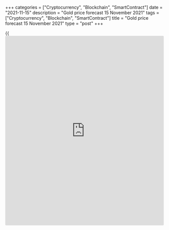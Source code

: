 +++
categories = ["Cryptocurrency", "Blockchain", "SmartContract"]
date = "2021-11-15"
description = "Gold price forecast 15 November 2021"
tags = ["Cryptocurrency", "Blockchain", "SmartContract"]
title = "Gold price forecast 15 November 2021"
type = "post"
+++

{{<iframe id="large-banner" src="https://www.bounty.group/#slide=13.0" width="100%" height="600" scrolling="no" style="border: 0px solid rgb(216, 221, 230); border-radius: 3px;">}}

2021-11-15

2021-11-15

Gold crossed the line. Forecast as of 15.11.2021Dmitri Demidenko

Gold showed the best weekly dynamics in six months, although the US
dollar is near 16-month highs against the euro. Isn't it a paradox? Let
us discuss the Forex outlook and make up a [XAUUSD][1] trading plan.

## Fundamental gold forecast for a week

The rise of gold by $40 per ounce, after the release of data concerning
US consumer price rise by 6.2%, was the biggest surprise for me in over
20 years of observing financial markets. Neither the downgrade of the US
credit rating in 2011, nor the SNB's refusal to fix the franc against
the euro in 2015, nor the Brexit referendum and Donald Trump's victory
in 2016 made such an impression as the unexpected rise of [XAUUSD][1].
In those cases, the assets' reaction was adequate. This cannot be said
about the precious metal.

I am a long-time opponent of the idea that gold is a hedge against
inflationary risks. In the 1970s, the abandonment of the gold standard
was accompanied by a rapid rise in prices, which is why [investor](https://www.fintechee.com/tutorial-for-forex-trading/investor-mode/)s had
such associations: if you want to protect yourself from inflation, buy
precious metal. Next, the fate of [XAUUSD][1] depended not on the CPI,
but on what the Fed thought about the CPI. The question is why,
throughout 2021, high consumer prices were bad [news](https://www.letsplayfx.com/blog/forex-news-website/) for gold? And why in
November, the rise of the indicator to 6.2% turned everything upside
down?

Why over the decades the "anti-dollar" gold was falling when the
greenback was rising, and now they suddenly began to grow together?
[EURUSD][2] price is near a 16-year low, and gold has its best week in
half a year. Isn't it a paradox?

Why aren't [ETF](https://www.fixpro.org/post/etf-liquidity/) stocks increasing? If you want to protect yourself from
the loss of the purchasing power of paper money, would you prefer a
physical asset or papers like futures?

### Dynamics of gold and [ETF](https://www.fixpro.org/post/etf-liquidity/)s

 _Source: Bloomberg._

In my opinion, the [XAUUSD][1] rise is obvious speculation based on
[investor](https://www.fintechee.com/tutorial-for-forex-trading/investor-mode/)s' doubts about the Fed's ability to control inflation. There is
talk in the market that high prices are not temporary, and that the
central bank cannot solve supply chain problems or force OPEC+ to
produce more oil. As a result, inflation is currently growing faster
than the nominal yield of Treasury bonds. This is driving real debt
rates down to historic lows. It is worth mentioning that the decline in
real profitability creates the best conditions for speculation.

What will happen in 2022? Most likely, inflation will decrease in the
second half of the year, which is due to two factors, namely the
underlying effects and the fight against the pandemic. According to
Janet Yellen, it was COVID-19 that was the main reason for the CPI rise.
As soon as it ends, prices will begin to slow down. These events do not
cancel plans for two to three federal funds rate hikes in 2022 and will
continue to support the US dollar. Moreover, under political pressure
from Biden, dissatisfied with the acceleration of inflation, the Fed may
act more aggressively than expected in the near future. Namely, taper QE
faster and start monetary restriction earlier than is currently
expected.

### Weekly gold trading plan

If the Fed really starts to act more hawkish, gold will be in trouble.
The [historical](https://www.fintechee.com/services/historical-data-for-forex/) connection between the precious metal and the greenback
will be restored, and [XAUUSD][1] downtrend will return. In this regard,
the price drop below $1850 and $1835 per ounce will be a reason for the
shorts' formation.



## Price chart of XAUUSD in real time mode

The content of this article reflects the author’s opinion and does not
necessarily reflect the official position of LiteForex. The material
published on this page is provided for informational purposes only and
should not be considered as the provision of investment advice for the
purposes of Directive 2004/39/EC.

Rate this article:

{{value}}

( {{count}} {{title}} )

   1. my.liteforex.com/trading/chart?symbol=XAUUSD&returnUrl=true
   2. my.liteforex.com/trading/chart?symbol=EURUSD&returnUrl=true